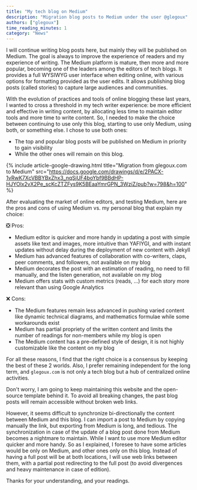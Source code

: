 ```yaml
---
title: "My tech blog on Medium"
description: "Migration blog posts to Medium under the user @glegoux"
authors: ["glegoux"]
time_reading_minutes: 1
category: "News"
---
```


I will continue writing blog posts here, but mainly they will be published on Medium. The goal is always to improve the experience of readers and my experience of writing. The Medium platform is mature, then more and more popular, becoming one of the leaders among the editors of tech blogs. It provides a full WYSIWYG user interface when editing online, with various options for formatting provided as the user edits. It allows publishing blog posts (called stories) to capture large audiences and communities.

With the evolution of practices and tools of online blogging these last years, I wanted to cross a threshold in my tech writer experience: be more efficient and effective in writing content, by allocating less time to maintain editor tools and more time to write content. So, I needed to make the choice between continuing to use only this blog, starting to use only Medium, using both, or something else. I chose to use both ones:

* The top and popular blog posts will be published on Medium in priority to gain visibility
* While the other ones will remain on this blog.

{% include article-google-drawing.html title="Migration from glegoux.com to Medium" src="https://docs.google.com/drawings/d/e/2PACX-1vRwK7XcVBBYBxZhx3_nqSjUF4boYbf9BBdHP-HJYOlx2vX2Pe_scKcZTZFys9K5BEaaYmrGPN_3WziZ/pub?w=798&h=100" %}

After evaluating the market of online editors, and testing Medium, here are the pros and cons of using Medium vs. my personal blog that explain my choice:

❎ Pros:  
* Medium editor is quicker and more handy in updating a post with simple assets like text and images, more intuitive than YAFIYGI, and with instant updates without delay during the deployment of new content with Jekyll  
* Medium has advanced features of collaboration with co-writers, claps, peer comments, and followers, not available on my blog
* Medium decorates the post with an estimation of reading, no need to fill manually, and the listen generation, not available on my blog
* Medium offers stats with custom metrics (reads, ...) for each story more relevant than using Google Analytics

❌ Cons:  
* The Medium features remain less advanced in pushing varied content like dynamic technical diagrams, and mathematics formulae while some workarounds exist 
* Medium has partial propriety of the written content and limits the number of readings for non-members while my blog is open
* The Medium content has a pre-defined style of design, it is not highly customizable like the content on my blog

For all these reasons, I find that the right choice is a consensus by keeping the best of these 2 worlds. Also, I prefer remaining independent for the long term, and `glegoux.com` is not only a tech blog but a hub of centralized online activities.

Don't worry, I am going to keep maintaining this website and the open-source template behind it. To avoid all breaking changes, the past blog posts will remain accessible without broken web links. 

However, it seems difficult to synchronize bi-directionally the content between Medium and this blog. I can import a post to Medium by copying manually the link, but exporting from Medium is long, and tedious. The synchronization in case of the update of a blog post done from Medium becomes a nightmare to maintain. While I want to use more Medium editor quicker and more handy. So as I explained, I foresee to have some articles would be only on Medium, and other ones only on this blog. Instead of having a full post will be at both locations, I will use web links between them, with a partial post redirecting to the full post (to avoid divergences and heavy maintenance in case of edition).

Thanks for your understanding, and your readings.

<div style="height: 500px"></div>
